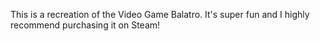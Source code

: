 This is a recreation of the Video Game Balatro. It's super fun and I highly recommend purchasing it on Steam!